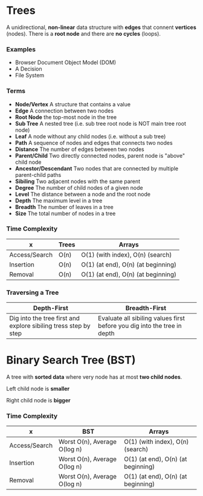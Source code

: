 # Trees

A unidirectional, **non-linear** data structure with **edges** that connent **vertices** (nodes). There is a **root node** and there are **no cycles** (loops).

### Examples

* Browser Document Object Model (DOM)
* A Decision
* File System

### Terms

* **Node/Vertex** A structure that contains a value
* **Edge** A connection between two nodes
* **Root Node** the top-most node in the tree
* **Sub Tree** A nested tree (i.e. sub tree root node is NOT main tree root node)
* **Leaf** A node without any child nodes (i.e. without a sub tree)
* **Path** A sequence of nodes and edges that connects two nodes
* **Distance** The number of edges between two nodes
* **Parent/Child** Two directly connected nodes, parent node is "above" child node
* **Ancestor/Descendant** Two nodes that are connected by multiple parent-child paths
* **Sibiling** Two adjacent nodes with the same parent
* **Degree** The number of child nodes of a given node
* **Level** The distance between a node and the root node
* **Depth** The maximum level in a tree
* **Breadth** The number of leaves in a tree
* **Size** The total number of nodes in a tree


### Time Complexity

x | Trees | Arrays
-- | -- | --
Access/Search | O(n) | O(1) (with index), O(n) (search)
Insertion | O(n) | O(1) (at end), O(n) (at beginning)
Removal | O(n) | O(1) (at end), O(n) (at beginning)

### Traversing a Tree

Depth-First | Breadth-First
-- | --
Dig into the tree first and explore sibiling tress step by step | Evaluate all sibiling values first before you dig into the tree in depth


# Binary Search Tree (BST)

A tree with **sorted data** where very node has at most **two child nodes**.

Left child node is **smaller**

Right child node is **bigger**

### Time Complexity

x | BST | Arrays
-- | -- | --
Access/Search | Worst O(n), Average O(log n) | O(1) (with index), O(n) (search)
Insertion | Worst O(n), Average O(log n) | O(1) (at end), O(n) (at beginning)
Removal | Worst O(n), Average O(log n) | O(1) (at end), O(n) (at beginning)
